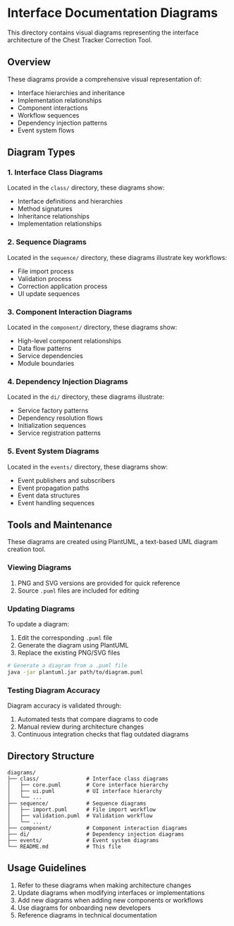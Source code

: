 # Interface Documentation Diagrams

This directory contains visual diagrams representing the interface architecture of the Chest Tracker Correction Tool.

## Overview

These diagrams provide a comprehensive visual representation of:
- Interface hierarchies and inheritance
- Implementation relationships
- Component interactions
- Workflow sequences
- Dependency injection patterns
- Event system flows

## Diagram Types

### 1. Interface Class Diagrams

Located in the `class/` directory, these diagrams show:
- Interface definitions and hierarchies
- Method signatures
- Inheritance relationships
- Implementation relationships

### 2. Sequence Diagrams

Located in the `sequence/` directory, these diagrams illustrate key workflows:
- File import process
- Validation process
- Correction application process
- UI update sequences

### 3. Component Interaction Diagrams

Located in the `component/` directory, these diagrams show:
- High-level component relationships
- Data flow patterns
- Service dependencies
- Module boundaries

### 4. Dependency Injection Diagrams

Located in the `di/` directory, these diagrams illustrate:
- Service factory patterns
- Dependency resolution flows
- Initialization sequences
- Service registration patterns

### 5. Event System Diagrams

Located in the `events/` directory, these diagrams show:
- Event publishers and subscribers
- Event propagation paths
- Event data structures
- Event handling sequences

## Tools and Maintenance

These diagrams are created using PlantUML, a text-based UML diagram creation tool.

### Viewing Diagrams

1. PNG and SVG versions are provided for quick reference
2. Source `.puml` files are included for editing

### Updating Diagrams

To update a diagram:

1. Edit the corresponding `.puml` file
2. Generate the diagram using PlantUML
3. Replace the existing PNG/SVG files

```bash
# Generate a diagram from a .puml file
java -jar plantuml.jar path/to/diagram.puml
```

### Testing Diagram Accuracy

Diagram accuracy is validated through:
1. Automated tests that compare diagrams to code
2. Manual review during architecture changes
3. Continuous integration checks that flag outdated diagrams

## Directory Structure

```
diagrams/
├── class/               # Interface class diagrams
│   ├── core.puml        # Core interface hierarchy
│   ├── ui.puml          # UI interface hierarchy
│   └── ...
├── sequence/            # Sequence diagrams
│   ├── import.puml      # File import workflow
│   ├── validation.puml  # Validation workflow
│   └── ...
├── component/           # Component interaction diagrams
├── di/                  # Dependency injection diagrams
├── events/              # Event system diagrams
└── README.md            # This file
```

## Usage Guidelines

1. Refer to these diagrams when making architecture changes
2. Update diagrams when modifying interfaces or implementations
3. Add new diagrams when adding new components or workflows
4. Use diagrams for onboarding new developers
5. Reference diagrams in technical documentation 